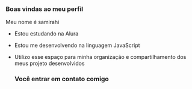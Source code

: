 ### Boas vindas ao meu perfil

Meu nome é samirahi

- Estou estudando na Alura
- Estou me desenvolvendo na linguagem JavaScript
- Utilizo esse espaço para minha organização e compartilhamento dos meus projeto desenvolvidos

  ### Você entrar em contato comigo 
